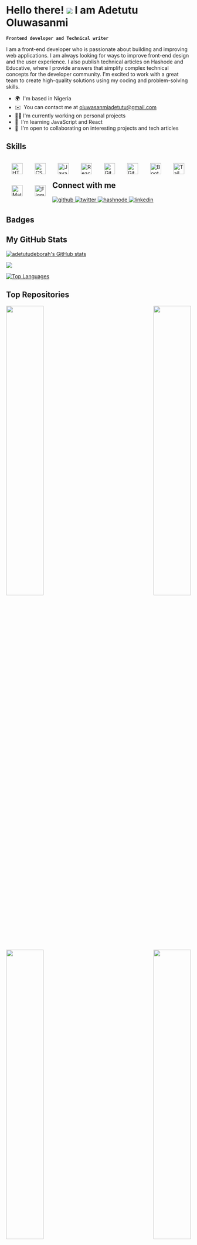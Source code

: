 # Hello there! ![](https://user-images.githubusercontent.com/18350557/176309783-0785949b-9127-417c-8b55-ab5a4333674e.gif) I am Adetutu Oluwasanmi

**`Frontend developer and Technical writer`**

I am a front-end developer who is passionate about building and improving web applications. I am always looking for ways to improve front-end design and the user experience. I also publish technical articles on Hashode and Educative, where I provide answers that simplify complex technical concepts for the developer community. I'm excited to work with a great team to create high-quality solutions using my coding and problem-solving skills.

* 🌍  I'm based in Nigeria
* ✉️  You can contact me at [oluwasanmiadetutu@gmail.com](mailto:oluwasanmiadetutu@gmail.com)
* 👩‍💻  I'm currently working on personal projects
* 🧠  I'm learning JavaScript and React
* 🤝  I'm open to collaborating on interesting projects and tech articles

## Skills

<p align="left">
<img align="left" alt="HTML" width="30px" style="padding:15px;" src="https://cdn.jsdelivr.net/gh/devicons/devicon/icons/html5/html5-plain.svg" />
<img align="left" alt="CSS" width="30px" style="padding:15px;" src="https://cdn.jsdelivr.net/gh/devicons/devicon/icons/css3/css3-plain.svg" />
<img align="left" alt="JavaScript" width="30px" style="padding:15px;" src="https://cdn.jsdelivr.net/gh/devicons/devicon/icons/javascript/javascript-plain.svg" />
<img align="left" alt="React" width="30px" style="padding:15px;" src="https://cdn.jsdelivr.net/gh/devicons/devicon/icons/react/react-original.svg" />
<img align="left" alt="Git" width="30px" style="padding:15px;" src="https://cdn.jsdelivr.net/gh/devicons/devicon/icons/git/git-original.svg" />
<img align="left" alt="GitHub" width="30px" style="padding:15px;" src="https://cdn.jsdelivr.net/gh/devicons/devicon/icons/github/github-original.svg" />
<img align="left" alt="Bootstrap" width="30px" style="padding:15px;" src="https://cdn.jsdelivr.net/gh/devicons/devicon/icons/bootstrap/bootstrap-plain.svg" />
<img align="left" alt="Tailwind" width="30px" style="padding:15px;" src="https://cdn.jsdelivr.net/gh/devicons/devicon/icons/tailwindcss/tailwindcss-plain.svg" />
<img align="left" alt="Material UI" width="30px" style="padding:15px;" src="https://cdn.jsdelivr.net/gh/devicons/devicon/icons/materialui/materialui-original.svg" />
<img align="left" alt="Figma" width="30px" style="padding:15px;" src="https://cdn.jsdelivr.net/gh/devicons/devicon/icons/figma/figma-original.svg" />      
</p>
<br />
<br />

## Connect with me  
<div align="left">
<a href="https://github.com/adetutudeborah" target="_blank">
<img src=https://img.shields.io/badge/github-%2324292e.svg?&style=for-the-badge&logo=github&logoColor=white alt=github style="margin-bottom: 5px;" />
</a>
<a href="https://twitter.com/adetutuoluwa2" target="_blank">
<img src=https://img.shields.io/badge/twitter-%2300acee.svg?&style=for-the-badge&logo=twitter&logoColor=white alt=twitter style="margin-bottom: 5px;" />
</a>
<a href="https://adetutu.hashnode.dev/" target="_blank">
<img src=https://img.shields.io/badge/hashnode-%232962FF.svg?&style=for-the-badge&logo=hashnode&logoColor=white alt=hashnode style="margin-bottom: 5px;" />
</a>
<a href="https://www.linkedin.com/in/adetutu-oluwasanmi/" target="_blank">
<img src=https://img.shields.io/badge/linkedin-%231E77B5.svg?&style=for-the-badge&logo=linkedin&logoColor=white alt=linkedin style="margin-bottom: 5px;" />
</a>  
</div>

## Badges

## <b>My GitHub Stats</b>

<a href="http://www.github.com/adetutudeborah"><img src="https://github-readme-stats.vercel.app/api?username=adetutudeborah&show_icons=true&hide=&count_private=true&title_color=ffffff&text_color=ffffff&icon_color=ffffff&bg_color=0f172a&hide_border=true&show_icons=true" alt="adetutudeborah's GitHub stats" /></a>

<a href="http://www.github.com/adetutudeborah"><img src="https://github-readme-streak-stats.herokuapp.com/?user=adetutudeborah&stroke=ffffff&background=0f172a&ring=ffffff&fire=ffffff&currStreakNum=ffffff&currStreakLabel=ffffff&sideNums=ffffff&sideLabels=ffffff&dates=ffffff&hide_border=true" /></a>

<a href="https://github.com/adetutudeborah" align="left"><img src="https://github-readme-stats.vercel.app/api/top-langs/?username=adetutudeborah&langs_count=10&title_color=ffffff&text_color=ffffff&icon_color=ffffff&bg_color=0f172a&hide_border=true&locale=en&custom_title=Top%20%Languages" alt="Top Languages" /></a>

## <b>Top Repositories</b>

<div width="100%" align="center">
<a href="https://github.com/adetutudeborah/designo" align="left"><img align="left" width="45%" src="https://github-readme-stats.vercel.app/api/pin/?username=adetutudeborah&repo=designo&title_color=ffffff&text_color=ffffff&icon_color=ffffff&bg_color=0f172a&hide_border=true&locale=en" /></a>

<a href="https://github.com/adetutudeborah/weather-app" align="right"><img align="right" width="45%" src="https://github-readme-stats.vercel.app/api/pin/?username=adetutudeborah&repo=weather-app&title_color=ffffff&text_color=ffffff&icon_color=ffffff&bg_color=0f172a&hide_border=true&locale=en" /></a>
</div>
<br /><br /><br /><br /><br /><br />

<div width="100%" align="center">
<a href="https://github.com/adetutudeborah/job-listings-page" align="left"><img align="left" width="45%" src="https://github-readme-stats.vercel.app/api/pin/?username=adetutudeborah&repo=job-listings-page&title_color=ffffff&text_color=ffffff&icon_color=ffffff&bg_color=0f172a&hide_border=true&locale=en" /></a>

<a href="https://github.com/adetutudeborah/blackjack-game" align="right"><img align="right" width="45%" src="https://github-readme-stats.vercel.app/api/pin/?username=adetutudeborah&repo=blackjack-game&title_color=ffffff&text_color=ffffff&icon_color=ffffff&bg_color=0f172a&hide_border=true&locale=en" /></a>
</div>
